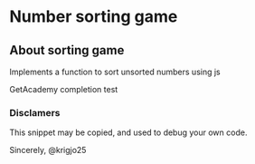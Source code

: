 # Number sorting game

## About sorting game

Implements a function to sort unsorted numbers using js


GetAcademy completion test

###  Disclamers

This snippet may be copied,
and used to debug your own code.

Sincerely,
@krigjo25
